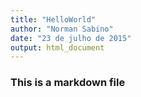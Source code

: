 ```yaml
---
title: "HelloWorld"
author: "Norman Sabino"
date: "23 de julho de 2015"
output: html_document
---
```

### This is a markdown file
